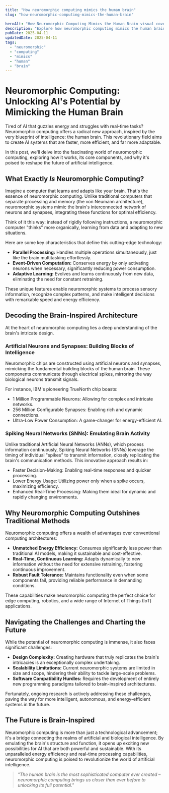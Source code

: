 ```yaml
---
title: "How neuromorphic computing mimics the human brain"
slug: "how-neuromorphic-computing-mimics-the-human-brain"

heroAlt: "How Neuromorphic Computing Mimics the Human Brain visual cover image"
description: "Explore how neuromorphic computing mimics the human brain in this detailed guide, offering insights, strategies, and practical tips to enhance your understanding and application of the topic."
pubDate: 2025-04-11
updatedDate: 2025-04-11
tags:
  - "neuromorphic"
  - "computing"
  - "mimics"
  - "human"
  - "brain"
---
```


# Neuromorphic Computing: Unlocking AI's Potential by Mimicking the Human Brain

Tired of AI that guzzles energy and struggles with real-time tasks? Neuromorphic computing offers a radical new approach, inspired by the very blueprint of intelligence: the human brain. This revolutionary field aims to create AI systems that are faster, more efficient, and far more adaptable.

In this post, we'll delve into the fascinating world of neuromorphic computing, exploring how it works, its core components, and why it's poised to reshape the future of artificial intelligence.

## What Exactly _Is_ Neuromorphic Computing?

Imagine a computer that learns and adapts like your brain. That's the essence of neuromorphic computing. Unlike traditional computers that separate processing and memory (the von Neumann architecture), neuromorphic systems mimic the brain's interconnected network of neurons and synapses, integrating these functions for optimal efficiency.

Think of it this way: instead of rigidly following instructions, a neuromorphic computer "thinks" more organically, learning from data and adapting to new situations.

Here are some key characteristics that define this cutting-edge technology:

- **Parallel Processing:** Handles multiple operations simultaneously, just like the brain multitasking effortlessly.
- **Event-Driven Computation:** Conserves energy by only activating neurons when necessary, significantly reducing power consumption.
- **Adaptive Learning:** Evolves and learns continuously from new data, eliminating the need for constant retraining.

These unique features enable neuromorphic systems to process sensory information, recognize complex patterns, and make intelligent decisions with remarkable speed and energy efficiency.

## Decoding the Brain-Inspired Architecture

At the heart of neuromorphic computing lies a deep understanding of the brain's intricate design.

### Artificial Neurons and Synapses: Building Blocks of Intelligence

Neuromorphic chips are constructed using artificial neurons and synapses, mimicking the fundamental building blocks of the human brain. These components communicate through electrical spikes, mirroring the way biological neurons transmit signals.

For instance, IBM's pioneering TrueNorth chip boasts:

- 1 Million Programmable Neurons: Allowing for complex and intricate networks.
- 256 Million Configurable Synapses: Enabling rich and dynamic connections.
- Ultra-Low Power Consumption: A game-changer for energy-efficient AI.

### Spiking Neural Networks (SNNs): Emulating Brain Activity

Unlike traditional Artificial Neural Networks (ANNs), which process information continuously, Spiking Neural Networks (SNNs) leverage the timing of individual "spikes" to transmit information, closely replicating the brain's communication methods. This innovative approach results in:

- Faster Decision-Making: Enabling real-time responses and quicker processing.
- Lower Energy Usage: Utilizing power only when a spike occurs, maximizing efficiency.
- Enhanced Real-Time Processing: Making them ideal for dynamic and rapidly changing environments.

## Why Neuromorphic Computing Outshines Traditional Methods

Neuromorphic computing offers a wealth of advantages over conventional computing architectures:

- **Unmatched Energy Efficiency:** Consumes significantly less power than traditional AI models, making it sustainable and cost-effective.
- **Real-Time, Continuous Learning:** Adapts dynamically to new information without the need for extensive retraining, fostering continuous improvement.
- **Robust Fault Tolerance:** Maintains functionality even when some components fail, providing reliable performance in demanding conditions.

These capabilities make neuromorphic computing the perfect choice for edge computing, robotics, and a wide range of Internet of Things (IoT) applications.

## Navigating the Challenges and Charting the Future

While the potential of neuromorphic computing is immense, it also faces significant challenges:

- **Design Complexity:** Creating hardware that truly replicates the brain's intricacies is an exceptionally complex undertaking.
- **Scalability Limitations:** Current neuromorphic systems are limited in size and scope, hindering their ability to tackle large-scale problems.
- **Software Compatibility Hurdles:** Requires the development of entirely new programming paradigms tailored to brain-inspired architectures.

Fortunately, ongoing research is actively addressing these challenges, paving the way for more intelligent, autonomous, and energy-efficient systems in the future.

## The Future is Brain-Inspired

Neuromorphic computing is more than just a technological advancement; it's a bridge connecting the realms of artificial and biological intelligence. By emulating the brain's structure and function, it opens up exciting new possibilities for AI that are both powerful and sustainable. With its unparalleled energy efficiency and real-time processing capabilities, neuromorphic computing is poised to revolutionize the world of artificial intelligence.

> _"The human brain is the most sophisticated computer ever created – neuromorphic computing brings us closer than ever before to unlocking its full potential."_
